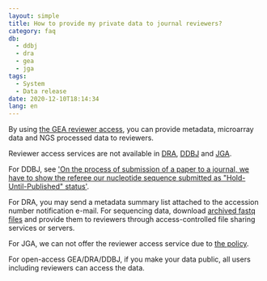 ```yaml
---
layout: simple
title: How to provide my private data to journal reviewers?
category: faq
db:
  - ddbj
  - dra
  - gea
  - jga
tags: 
  - System
  - Data release
date: 2020-12-10T18:14:34
lang: en
---
```


By using [the GEA reviewer access](/gea/reviewer-access-e.html), you can provide metadata, microarray data and NGS processed data to reviewers.

Reviewer access services are not available in [DRA](/dra/index-e.html), [DDBJ](/ddbj/index-e.html) and [JGA](/jga/index-e.html).

For DDBJ, see ['On the process of submission of a paper to a journal, we have to show the referee our nucleotide sequence submitted as "Hold-Until-Published" status'](/faq/ja/paper-show-referee-e.html).

For DRA, you may send a metadata summary list attached to the accession number notification e-mail. For sequencing data, download [archived fastq files](/dra/submission-e.html#fastq-sra-files) and provide them to reviewers through access-controlled file sharing services or servers.

For JGA, we can not offer the reviewer access service due to [the policy](https://humandbs.biosciencedbc.jp/faq#faq-20).

For open-access GEA/DRA/DDBJ, if you make your data public, all users including reviewers can access the data.